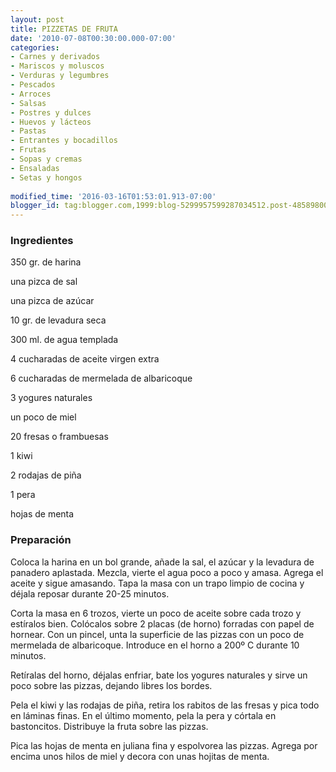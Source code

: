 ```yaml
---
layout: post
title: PIZZETAS DE FRUTA
date: '2010-07-08T00:30:00.000-07:00'
categories:
- Carnes y derivados
- Mariscos y moluscos
- Verduras y legumbres
- Pescados
- Arroces
- Salsas
- Postres y dulces
- Huevos y lácteos
- Pastas
- Entrantes y bocadillos
- Frutas
- Sopas y cremas
- Ensaladas
- Setas y hongos
 
modified_time: '2016-03-16T01:53:01.913-07:00'
blogger_id: tag:blogger.com,1999:blog-5299957599287034512.post-4858980040227913212
---
```


<h3>Ingredientes</h3>

350 gr. de harina

una pizca de sal

una pizca de azúcar

10 gr. de levadura seca

300 ml. de agua templada

4 cucharadas de aceite virgen extra

6 cucharadas de mermelada de albaricoque

3 yogures naturales

un poco de miel

20 fresas o frambuesas

1 kiwi

2 rodajas de piña

1 pera

hojas de menta

<h3>Preparación</h3>

Coloca la harina en un bol grande, añade la sal, el azúcar y la levadura de panadero aplastada. Mezcla, vierte el agua poco a poco y amasa. Agrega el aceite y sigue amasando. Tapa la masa con un trapo limpio de cocina y déjala reposar durante 20-25 minutos.

Corta la masa en 6 trozos, vierte un poco de aceite sobre cada trozo y estíralos bien. Colócalos sobre 2 placas (de horno) forradas con papel de hornear. Con un pincel, unta la superficie de las pizzas con un poco de mermelada de albaricoque. Introduce en el horno a 200&ordm; C durante 10 minutos.

Retíralas del horno, déjalas enfriar, bate los yogures naturales y sirve un poco sobre las pizzas, dejando libres los bordes.

Pela el kiwi y las rodajas de piña, retira los rabitos de las fresas y pica todo en láminas finas. En el último momento, pela la pera y córtala en bastoncitos. Distribuye la fruta sobre las pizzas.

Pica las hojas de menta en juliana fina y espolvorea las pizzas. Agrega por encima unos hilos de miel y decora con unas hojitas de menta.

